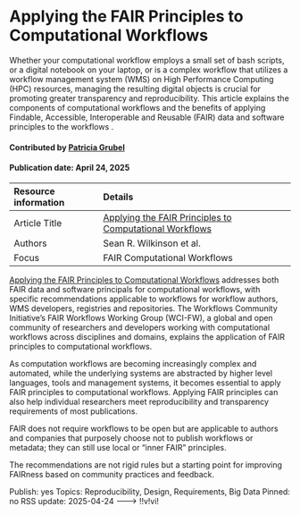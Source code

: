# Applying the FAIR Principles to Computational Workflows
<!--deck text start-->

Whether your computational workflow employs a small set of bash scripts,
or a digital notebook on your laptop, or is a complex workflow that
utilizes a workflow management system (WMS) on High Performance Computing (HPC) resources,
managing the resulting digital objects is crucial for promoting greater transparency and reproducibility.
This article explains the components of computational workflows and the benefits of applying Findable, Accessible, Interoperable and Reusable (FAIR) data and software principles to the workflows
.




<!--deck text end-->

#### Contributed by [Patricia Grubel](https://github.com/pagrubel "Patricia Grubel")
#### Publication date: April 24, 2025

Resource information | Details
:--- | :---
Article Title | [Applying the FAIR Principles to Computational Workflows](https://www.nature.com/articles/s41597-025-04451-9)
Authors | Sean R. Wilkinson et al.
Focus | FAIR Computational Workflows

[Applying the FAIR Principles to Computational Workflows](https://www.nature.com/articles/s41597-025-04451-9) addresses both FAIR data and software principals for computational workflows, with specific recommendations applicable to workflows for workflow authors, WMS developers, registries and repositories.
The Workflows Community Initiative’s FAIR Workflows Working Group (WCI-FW), a global and open community of researchers and developers working with computational workflows across disciplines and domains, explains the application of FAIR principles to computational workflows.

As computation workflows are becoming increasingly complex and automated, while the underlying systems are abstracted by higher level languages, tools and management systems, it becomes essential to apply FAIR principles to computational workflows.
Applying FAIR principles can also help individual researchers meet reproducibility and transparency requirements of most publications.

FAIR does not require workflows to be open but are applicable to authors and companies that purposely choose not to publish workflows or metadata; they can still use local or “inner FAIR” principles.

The recommendations are not rigid rules but a starting point for improving FAIRness based on community practices and feedback.

Publish: yes
Topics: Reproducibility, Design, Requirements, Big Data
Pinned: no
RSS update: 2025-04-24
--->
!!v!vi!